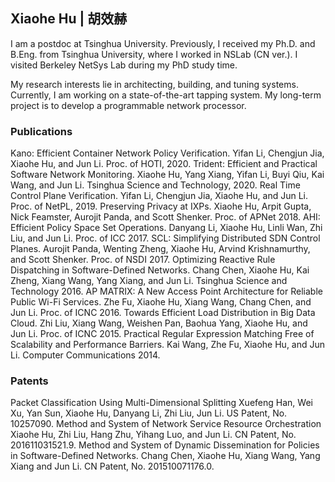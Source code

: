## Xiaohe Hu | 胡效赫

I am a postdoc at Tsinghua University. Previously, I received my Ph.D. and B.Eng. from Tsinghua University, where I worked in NSLab (CN ver.). I visited Berkeley NetSys Lab during my PhD study time.

My research interests lie in architecting, building, and tuning systems. Currently, I am working on a state-of-the-art tapping system. My long-term project is to develop a programmable network processor.

### Publications
Kano: Efficient Container Network Policy Verification. Yifan Li, Chengjun Jia, Xiaohe Hu, and Jun Li. Proc. of HOTI, 2020.
Trident: Efficient and Practical Software Network Monitoring. Xiaohe Hu, Yang Xiang, Yifan Li, Buyi Qiu, Kai Wang, and Jun Li. Tsinghua Science and Technology, 2020.
Real Time Control Plane Verification. Yifan Li, Chengjun Jia, Xiaohe Hu, and Jun Li. Proc. of NetPL, 2019.
Preserving Privacy at IXPs. Xiaohe Hu, Arpit Gupta, Nick Feamster, Aurojit Panda, and Scott Shenker. Proc. of APNet 2018.
AHI: Efficient Policy Space Set Operations. Danyang Li, Xiaohe Hu, Linli Wan, Zhi Liu, and Jun Li. Proc. of ICC 2017.
SCL: Simplifying Distributed SDN Control Planes. Aurojit Panda, Wenting Zheng, Xiaohe Hu, Arvind Krishnamurthy, and Scott Shenker. Proc. of NSDI 2017.
Optimizing Reactive Rule Dispatching in Software-Defined Networks. Chang Chen, Xiaohe Hu, Kai Zheng, Xiang Wang, Yang Xiang, and Jun Li. Tsinghua Science and Technology 2016.
AP MATRIX: A New Access Point Architecture for Reliable Public Wi-Fi Services. Zhe Fu, Xiaohe Hu, Xiang Wang, Chang Chen, and Jun Li. Proc. of ICNC 2016.
Towards Efficient Load Distribution in Big Data Cloud. Zhi Liu, Xiang Wang, Weishen Pan, Baohua Yang, Xiaohe Hu, and Jun Li. Proc. of ICNC 2015.
Practical Regular Expression Matching Free of Scalability and Performance Barriers. Kai Wang, Zhe Fu, Xiaohe Hu, and Jun Li. Computer Communications 2014.

### Patents
Packet Classification Using Multi-Dimensional Splitting Xuefeng Han, Wei Xu, Yan Sun, Xiaohe Hu, Danyang Li, Zhi Liu, Jun Li. US Patent, No. 10257090.
Method and System of Network Service Resource Orchestration Xiaohe Hu, Zhi Liu, Hang Zhu, Yihang Luo, and Jun Li. CN Patent, No. 201611031521.9.
Method and System of Dynamic Dissemination for Policies in Software-Defined Networks. Chang Chen, Xiaohe Hu, Xiang Wang, Yang Xiang and Jun Li. CN Patent, No. 201510071176.0.

